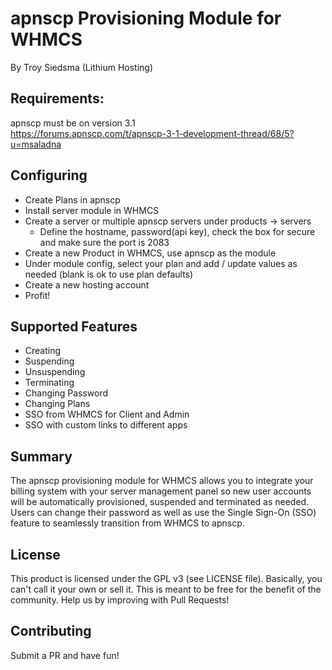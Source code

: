 # apnscp Provisioning Module for WHMCS
By Troy Siedsma (Lithium Hosting)

## Requirements:
apnscp must be on version 3.1  
https://forums.apnscp.com/t/apnscp-3-1-development-thread/68/5?u=msaladna

## Configuring
- Create Plans in apnscp
- Install server module in WHMCS
- Create a server or multiple apnscp servers under products -> servers
  - Define the hostname, password(api key), check the box for secure and make sure the port is 2083 
- Create a new Product in WHMCS, use apnscp as the module
- Under module config, select your plan and add / update values as needed (blank is ok to use plan defaults)
- Create a new hosting account
- Profit!

## Supported Features
- Creating
- Suspending
- Unsuspending
- Terminating
- Changing Password
- Changing Plans
- SSO from WHMCS for Client and Admin
- SSO with custom links to different apps

## Summary
The apnscp provisioning module for WHMCS allows you to integrate your billing system with your server management panel so new user accounts will be automatically provisioned, suspended and terminated as needed.  Users can change their password as well as use the Single Sign-On (SSO) feature to seamlessly transition from WHMCS to apnscp.

## License
This product is licensed under the GPL v3 (see LICENSE file).  Basically, you can't call it your own or sell it.
This is meant to be free for the benefit of the community.  Help us by improving with Pull Requests!

## Contributing
Submit a PR and have fun!